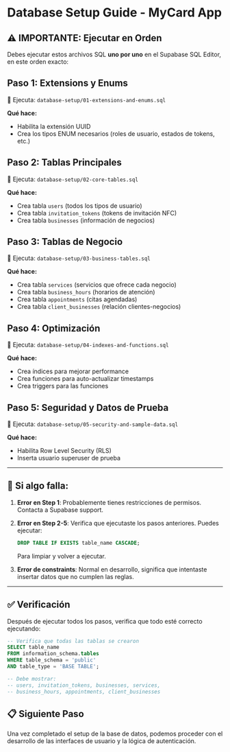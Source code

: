 # Database Setup Guide - MyCard App

## ⚠️ IMPORTANTE: Ejecutar en Orden

Debes ejecutar estos archivos SQL **uno por uno** en el Supabase SQL Editor, en este orden exacto:

## Paso 1: Extensions y Enums
📁 Ejecuta: `database-setup/01-extensions-and-enums.sql`

**Qué hace:**
- Habilita la extensión UUID
- Crea los tipos ENUM necesarios (roles de usuario, estados de tokens, etc.)

## Paso 2: Tablas Principales
📁 Ejecuta: `database-setup/02-core-tables.sql`

**Qué hace:**
- Crea tabla `users` (todos los tipos de usuario)
- Crea tabla `invitation_tokens` (tokens de invitación NFC)
- Crea tabla `businesses` (información de negocios)

## Paso 3: Tablas de Negocio
📁 Ejecuta: `database-setup/03-business-tables.sql`

**Qué hace:**
- Crea tabla `services` (servicios que ofrece cada negocio)
- Crea tabla `business_hours` (horarios de atención)
- Crea tabla `appointments` (citas agendadas)
- Crea tabla `client_businesses` (relación clientes-negocios)

## Paso 4: Optimización
📁 Ejecuta: `database-setup/04-indexes-and-functions.sql`

**Qué hace:**
- Crea índices para mejorar performance
- Crea funciones para auto-actualizar timestamps
- Crea triggers para las funciones

## Paso 5: Seguridad y Datos de Prueba
📁 Ejecuta: `database-setup/05-security-and-sample-data.sql`

**Qué hace:**
- Habilita Row Level Security (RLS)
- Inserta usuario superuser de prueba

---

## 🚨 Si algo falla:

1. **Error en Step 1**: Probablemente tienes restricciones de permisos. Contacta a Supabase support.

2. **Error en Step 2-5**: Verifica que ejecutaste los pasos anteriores. Puedes ejecutar:
   ```sql
   DROP TABLE IF EXISTS table_name CASCADE;
   ```
   Para limpiar y volver a ejecutar.

3. **Error de constraints**: Normal en desarrollo, significa que intentaste insertar datos que no cumplen las reglas.

---

## ✅ Verificación

Después de ejecutar todos los pasos, verifica que todo esté correcto ejecutando:

```sql
-- Verifica que todas las tablas se crearon
SELECT table_name
FROM information_schema.tables
WHERE table_schema = 'public'
AND table_type = 'BASE TABLE';

-- Debe mostrar:
-- users, invitation_tokens, businesses, services,
-- business_hours, appointments, client_businesses
```

## 📋 Siguiente Paso

Una vez completado el setup de la base de datos, podemos proceder con el desarrollo de las interfaces de usuario y la lógica de autenticación.